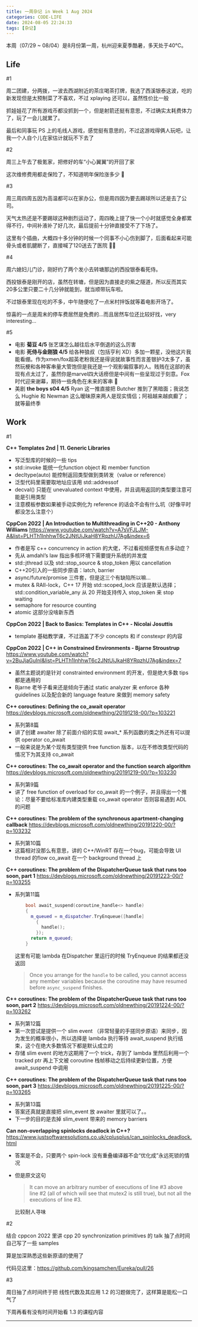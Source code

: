 ```yaml
---
title: 一周杂记 in Week 1 Aug 2024
categories: CODE-LIFE
date: 2024-08-05 22:24:33
tags: [杂记]
---
```

本周（07/29 ~ 08/04）是8月份第一周，杭州迎来夏季酷暑，多天处于40℃。

## Life

\#1

周二团建，分两拨，一波去西湖附近的茶庄喝茶打牌，我选了西溪银泰这波，吃的新发现但是太预制菜了不喜欢，不过 xplaying 还可以，虽然性价比一般

抓娃娃花了所有游戏币都没抓到一个，但是射箭还挺有意思，不过确实太耗费体力了，玩了一会儿就累了。

最后和同事玩 PS 上的毛线人游戏，感觉挺有意思的，不过这游戏得俩人玩吧，让我一个人自个儿在家估计就玩不下去了

\#2

周三上午去了极氪家，把修好的车“小心翼翼”的开回了家

这次维修费用都走保险了，不知道明年保险涨多少 🤣

\#3

周三周四周五因为高温都可以在家办公，但是周四因为要去踢球所以还是去了公司。

天气太热还是不要踢球这种剧烈运动了，周四晚上提了快一个小时就感觉全身都累得不行，中间补液补了好几次，最后提前十分钟直接受不了下场了。

这里有个插曲，大概四十多分钟的时候一个同事不小心伤到脚了，后面看起来可能骨头或者肌腱断了，直接喊了120送去了医院 🤦‍♂️

\#4

周六媳妇儿门诊，刚好约了两个发小去转塘那边的西投银泰看死侍。

西投银泰是刚开的店，虽然在转塘，但是因为直接走的紫之隧道，所以反而其实20多公里只要二十几分钟就能到，就当顺带玩车啦。

不过银泰里现在吃的不多，中午随便吃了一点米村拌饭就等着电影开场了。

惊喜的一点是周末的停车费居然是免费的...而且居然车位还比较好找，very interesting...

\#5

- 电影 **菊豆 4/5** 张艺谋怎么越往后水平倒退的这么厉害
- 电影 **死侍与金刚狼 4/5** 给各种狼叔（包括亨利 XD）多加一颗星，没他这片我能看绷。作为xmen/fox超英老粉我还是得说就故事性而言差银护3太多了，虽然玩梗和各种客串量大管饱但是我还是一个观影偏叙事的人。贱贱在这部的表现有点太过了，虽然你是marvel四大话痨但是中间有一些呈现过于刻意。Fox 时代迎来谢幕，期待一些角色在未来的客串 🤣
- 美剧 **the boys s04 4/5** Ryan 这一推直接把 Butcher 推到了黑暗面；我说怎么 Hughie 和 Newman 这么暧昧原来两人是现实情侣；阿祖越来越疯癫了；就等最终季

## Work

\#1

**C++ Templates 2nd | 11. Generic Libraries**

- 写泛型库的时候的一些 tips
- std::invoke 能统一化function object 和 member function
- decltype(auto) 能控制返回类型做到类转发（value or reference）
- 泛型代码里需要取地址应该用 std::addressof
- decval() 只能在 unevaluated context 中使用，并且调用返回的类型要注意可能是引用类型
- 注意模板参数如果被手动实例化为 reference 的话会不会有什么坑（好像平时都没怎么注意个）

**CppCon 2022 | An Introduction to Multithreading in C++20 - Anthony Williams** https://www.youtube.com/watch?v=A7sVFJLJM-A&list=PLHTh1InhhwT6c2JNtUiJkaH8YRqzhU7Ag&index=6

- 作者是写 c++ concurrency in action 的大佬，不过看视频感觉有点多动症？
- 先从 amdahl’s law 指出多核环境下需要提升系统的并发度
- std::jthread 以及 std::stop_source & stop_token 用以 cancellation
- C++20引入的一些同步原语：latch, barrier
- async/future/promise 三件套，但是这三个有缺陷所以嘛…
- mutex & RAII-lock，C++ 17 开始 std::scoped_lock 应该是默认选择；std::condition_variable_any 从 20 开始支持传入 stop_token 来 stop waiting
- semaphore for resource counting
- atomic 这部分没啥新东西

**CppCon 2022 | Back to Basics: Templates in C++ - Nicolai Josuttis**

- template 基础教学课，不过涵盖了不少 concepts 和 if constexpr 的内容

**CppCon 2022 | C++ in Constrained Environments - Bjarne Stroustrup** https://www.youtube.com/watch?v=2BuJjaGuInI&list=PLHTh1InhhwT6c2JNtUiJkaH8YRqzhU7Ag&index=7

- 虽然主题说的是针对 constrainted environment 的开发，但是绝大多数 tips 都是通用的
- Bjarne 老爷子看来还是倾向于通过 static analyzer 来 enforce 各种 guidelines 以及配合新的 language feature 来做到 memory safety

**C++ coroutines: Defining the co_await operator** https://devblogs.microsoft.com/oldnewthing/20191218-00/?p=103221

- 系列第8篇
- 讲了创建 awaiter 除了前面介绍的实现 await_* 系列函数的类之外还有可以提供 operator co_await
- 一般来说是为某个现有类型提供 free function 版本，以在不修改类型代码的情况下为其支持 co_await

**C++ coroutines: The co_await operator and the function search algorithm** https://devblogs.microsoft.com/oldnewthing/20191219-00/?p=103230

- 系列第9篇
- 讲了 free function of overload for co_await 的一个例子，并且得出一个推论：尽量不要给标准库内建类型重载 co_await operator 否则容易遇到 ADL 的问题

**C++ coroutines: The problem of the synchronous apartment-changing callback** https://devblogs.microsoft.com/oldnewthing/20191220-00/?p=103232

- 系列第10篇
- 这篇相对没那么有意思，讲的 C++/WinRT 存在一个bug，可能会导致 UI thread 的flow co_await 在一个 background thread 上

**C++ coroutines: The problem of the DispatcherQueue task that runs too soon, part 1** https://devblogs.microsoft.com/oldnewthing/20191223-00/?p=103255

- 系列第11篇

    ```cpp
        bool await_suspend(coroutine_handle<> handle)
        {
          m_queued = m_dispatcher.TryEnqueue([handle]
            {
              handle();
            });
          return m_queued;
        }
    ```

    这里有可能 lambda 在Dispatcher 里运行的时候 TryEnqueue 的结果都还没返回

    > Once you arrange for the `handle` to be called, you cannot access any member variables because the coroutine may have resumed before `async_suspend` finishes.
    >

**C++ coroutines: The problem of the DispatcherQueue task that runs too soon, part 2** https://devblogs.microsoft.com/oldnewthing/20191224-00/?p=103262

- 系列第12篇
- 第一次尝试是提供一个 slim event （非常轻量的手搓同步原语）来同步，因为发生的概率很小，所以选择是 lambda 执行等待 await_suspend 执行结束，这个在绝大多数情况下都是默认成立的
- 存储 slim event 的地方这期用了一个 trick，存到了 lambda 里然后利用一个 tracked ptr 再上下文被 coroutine 栈帧移动之后持续更新位置，方便 await_suspend 中调用

**C++ coroutines: The problem of the DispatcherQueue task that runs too soon, part 3** https://devblogs.microsoft.com/oldnewthing/20191225-00/?p=103265

- 系列第13篇
- 答案还真就是直接把 slim_event 放 awaiter 里就可以了。。
- 下一步的目的是去掉 slim_event 带来的 memory barriers

**Can non-overlapping spinlocks deadlock in C++?** https://www.justsoftwaresolutions.co.uk/cplusplus/can_spinlocks_deadlock.html

- 答案是不会，只要两个 spin-lock 没有重叠编译器不会“优化成”永远死锁的情况
- 但是原文这句

    > It can move an arbitrary number of executions of line #3 above line #2 (all of which will see that mutex2 is still true), but not all the executions of line #3.
    >

    比较耐人寻味

\#2

结合 cppcon 2022 里讲 cpp 20 synchronization primitives 的 talk 抽了点时间自己写了一些 samples

算是加深熟悉这些新原语的使用了

代码见这里：https://github.com/kingsamchen/Eureka/pull/26

\#3

周日抽了点时间终于把 线性代数及其应用 1.2 的习题做完了，这样算是能松一口气了

下周再看有没有时间开始看 1.3 的课程内容

---

